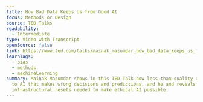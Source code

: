 ```yaml
---
title: How Bad Data Keeps Us from Good AI
focus: Methods or Design
source: TED Talks
readability:
  - Intermediate
type: Video with Transcript
openSource: false
link: https://www.ted.com/talks/mainak_mazumdar_how_bad_data_keeps_us_from_good_ai
learnTags:
  - bias
  - methods
  - machineLearning
summary: Mainak Mazumdar shows in this TED Talk how less-than-quality data leads
  to AI that makes wrong decisions and predictions, and he and reveals three
  infrastructural resets needed to make ethical AI possible.
---
```

